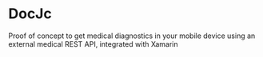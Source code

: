# DocJc
Proof of concept to get medical diagnostics in your mobile device using an external medical REST API, integrated with Xamarin
